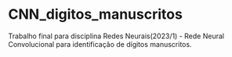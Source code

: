 # CNN_digitos_manuscritos
Trabalho final para disciplina Redes Neurais(2023/1) - Rede Neural Convolucional para identificação de dígitos manuscritos. 
